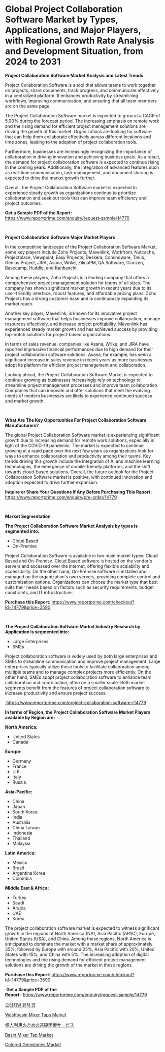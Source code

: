 <p><h1>Global Project Collaboration Software Market by Types, Applications, and Major Players, with Regional Growth Rate Analysis and Development Situation, from 2024 to 2031</h1></p><p><strong>Project Collaboration Software Market Analysis and Latest Trends</strong></p>
<p><p>Project Collaboration Software is a tool that allows teams to work together on projects, share documents, track progress, and communicate effectively in a centralized platform. It enhances productivity by streamlining workflows, improving communication, and ensuring that all team members are on the same page.</p><p>The Project Collaboration Software market is expected to grow at a CAGR of 5.00% during the forecast period. The increasing emphasis on remote work and the rising demand for efficient project management solutions are driving the growth of this market. Organizations are looking for software that can help them collaborate effectively across different locations and time zones, leading to the adoption of project collaboration tools.</p><p>Furthermore, businesses are increasingly recognizing the importance of collaboration in driving innovation and achieving business goals. As a result, the demand for project collaboration software is expected to continue rising in the coming years. Additionally, the integration of advanced features such as real-time communication, task management, and document sharing is expected to drive the market growth further.</p><p>Overall, the Project Collaboration Software market is expected to experience steady growth as organizations continue to prioritize collaboration and seek out tools that can improve team efficiency and project outcomes.</p></p>
<p><strong>Get a Sample PDF of the Report:&nbsp;</strong> <a href="https://www.reportprime.com/enquiry/request-sample/14779">https://www.reportprime.com/enquiry/request-sample/14779</a></p>
<p>&nbsp;</p>
<p><strong>Project Collaboration Software Major Market Players</strong></p>
<p><p>In the competitive landscape of the Project Collaboration Software Market, some key players include Zoho Projects, Mavenlink, Workfront, Nutcache, Projectplace, Viewpoint, Easy Projects, Deskera, Comindware, Trello, Genius Project, JIRA, Asana, Wrike, ZilicuPM, QA Software, Clarizen, Basecamp, Huddle, and Kanbanchi.</p><p>Among these players, Zoho Projects is a leading company that offers a comprehensive project management solution for teams of all sizes. The company has shown significant market growth in recent years due to its user-friendly interface, robust features, and affordable pricing plans. Zoho Projects has a strong customer base and is continuously expanding its market reach.</p><p>Another key player, Mavenlink, is known for its innovative project management software that helps businesses improve collaboration, manage resources effectively, and increase project profitability. Mavenlink has experienced steady market growth and has achieved success by providing top-notch solutions for project-based organizations.</p><p>In terms of sales revenue, companies like Asana, Wrike, and JIRA have reported impressive financial performances due to high demand for their project collaboration software solutions. Asana, for example, has seen a significant increase in sales revenue in recent years as more businesses adopt its platform for efficient project management and collaboration.</p><p>Looking ahead, the Project Collaboration Software Market is expected to continue growing as businesses increasingly rely on technology to streamline project management processes and improve team collaboration. Companies that can innovate and offer solutions that meet the evolving needs of modern businesses are likely to experience continued success and market growth.</p></p>
<p>&nbsp;</p>
<p><strong>What Are The Key Opportunities For Project Collaboration Software Manufacturers?</strong></p>
<p><p>The global Project Collaboration Software market is experiencing significant growth due to increasing demand for remote work solutions, especially in light of the COVID-19 pandemic. The market is expected to continue growing at a rapid pace over the next few years as organizations look for ways to enhance collaboration and productivity among their teams. Key trends driving this growth include the integration of AI and machine learning technologies, the emergence of mobile-friendly platforms, and the shift towards cloud-based solutions. Overall, the future outlook for the Project Collaboration Software market is positive, with continued innovation and adoption expected to drive further expansion.</p></p>
<p><strong>Inquire or Share Your Questions If Any Before Purchasing This Report:</strong> <a href="https://www.reportprime.com/enquiry/pre-order/14779">https://www.reportprime.com/enquiry/pre-order/14779</a></p>
<p>&nbsp;</p>
<p><strong>Market Segmentation</strong></p>
<p><strong>The Project Collaboration Software Market Analysis by types is segmented into:</strong></p>
<p><ul><li>Cloud Based</li><li>On-Premise</li></ul></p>
<p><p>Project Collaboration Software is available in two main market types: Cloud Based and On-Premise. Cloud Based software is hosted on the vendor's servers and accessed over the internet, offering flexible scalability and accessibility. On the other hand, On-Premise software is installed and managed on the organization's own servers, providing complete control and customization options. Organizations can choose the market type that best suits their needs based on factors such as security requirements, budget constraints, and IT infrastructure.</p></p>
<p><strong>Purchase this Report:&nbsp;</strong><a href="https://www.reportprime.com/checkout?id=14779&price=3590">https://www.reportprime.com/checkout?id=14779&price=3590</a></p>
<p>&nbsp;</p>
<p><strong>The Project Collaboration Software Market Industry Research by Application is segmented into:</strong></p>
<p><ul><li>Large Enterprises</li><li>SMEs</li></ul></p>
<p><p>Project collaboration software is widely used by both large enterprises and SMEs to streamline communication and improve project management. Large enterprises typically utilize these tools to facilitate collaboration among multiple teams and to manage complex projects more efficiently. On the other hand, SMEs adopt project collaboration software to enhance team collaboration and coordination, often on a smaller scale. Both market segments benefit from the features of project collaboration software to increase productivity and ensure project success.</p></p>
<p><a href="https://www.reportprime.com/project-collaboration-software-r14779">&nbsp;https://www.reportprime.com/project-collaboration-software-r14779</a></p>
<p><strong>In terms of Region, the Project Collaboration Software Market Players available by Region are:</strong></p>
<p>
    <p> <strong> North America: </strong>
        <ul>
            <li>United States</li>
            <li>Canada</li>
        </ul>
        </p> 
    <p> <strong> Europe: </strong>
        <ul>
            <li>Germany</li>
            <li>France</li>
            <li>U.K.</li>
            <li>Italy</li>
            <li>Russia</li>
        </ul>
        </p> 
    <p> <strong> Asia-Pacific: </strong>
        <ul>
            <li>China</li>
            <li>Japan</li>
            <li>South Korea</li>
            <li>India</li>
            <li>Australia</li>
            <li>China Taiwan</li>
            <li>Indonesia</li>
            <li>Thailand</li>
            <li>Malaysia</li>
        </ul>
        </p> 
    <p> <strong> Latin America: </strong>
        <ul>
            <li>Mexico</li>
            <li>Brazil</li>
            <li>Argentina Korea</li>
            <li>Colombia</li>
        </ul>
        </p> 
    <p> <strong> Middle East & Africa: </strong>
        <ul>
            <li>Turkey</li>
            <li>Saudi</li>
            <li>Arabia</li>
            <li>UAE</li>
            <li>Korea</li>
        </ul>
    </p>
    </p>
<p><p>The project collaboration software market is expected to witness significant growth in the regions of North America (NA), Asia Pacific (APAC), Europe, United States (USA), and China. Among these regions, North America is anticipated to dominate the market with a market share of approximately 35%, followed by Europe with around 25%, Asia Pacific with 20%, United States with 15%, and China with 5%. The increasing adoption of digital technologies and the rising demand for efficient project management solutions are driving the growth of the market in these regions.</p></p>
<p><strong>Purchase this Report: </strong><a href="https://www.reportprime.com/checkout?id=14779&price=3590">https://www.reportprime.com/checkout?id=14779&price=3590</a></p>
<p>&nbsp;<strong>Get a Sample PDF of the Report:&nbsp;&nbsp;</strong><a href="https://www.reportprime.com/enquiry/request-sample/14779">https://www.reportprime.com/enquiry/request-sample/14779</a></p>
<p><strong></strong></p>
<p><p><a href="https://github.com/TitusBoyer1/Market-Research-Report-List-1/blob/main/905394975626.md">오리지널 뮤직 앱</a></p><p><a href="https://issuu.com/reportprime-2/docs/washbasin-mixer-taps-market-size-2030.pptx">Washbasin Mixer Taps Market</a></p><p><a href="https://github.com/MacyOrn/Market-Research-Report-List-1/blob/main/625992981122.md">個人利用のための遠隔医療サービス</a></p><p><a href="https://issuu.com/reportprime-2/docs/basin-mixer-tap-market-size-2030.pptx">Basin Mixer Tap Market</a></p><p><a href="https://www.linkedin.com/pulse/colored-gemstones-market-key-successful-business-strategy-abwtc">Colored Gemstones Market</a></p></p>